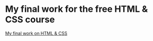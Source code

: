 # My final work for the free HTML & CSS course

[My final work on HTML & CSS](https://github.com/Bucktabu/My-Final-Work-for-the-Free-HTML-CSS-Course)
